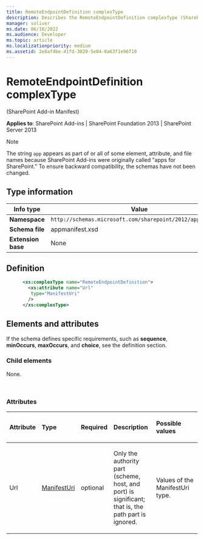 ```yaml
---
title: RemoteEndpointDefinition complexType
description: Describes the RemoteEndpointDefinition complexType (SharePoint Add-in Manifest). Applies to SharePoint Add-ins, SharePoint Foundation 2013, and SharePoint Server 2013.
manager: soliver
ms.date: 06/10/2022
ms.audience: Developer
ms.topic: article
ms.localizationpriority: medium
ms.assetid: 2e8af4be-41fd-3029-5e04-8a63f1e96f10
---
```


# RemoteEndpointDefinition complexType

(SharePoint Add-in Manifest)

**Applies to**: SharePoint Add-ins | SharePoint Foundation 2013 | SharePoint Server 2013

> [!NOTE]
> The string `app` appears as part of or all of some element, attribute, and file names because SharePoint Add-ins were originally called "apps for SharePoint." To ensure backward compatibility, the schemas have not been changed.

## Type information

|Info type|Value|
|---|---|
| **Namespace**  | `http://schemas.microsoft.com/sharepoint/2012/app/manifest` |
| **Schema file**  | appmanifest.xsd |
| **Extension base**  | None |

## Definition

```XML
      <xs:complexType name="RemoteEndpointDefinition">
        <xs:attribute name="Url"
         type="ManifestUri"
        />
      </xs:complexType>
```

## Elements and attributes

If the schema defines specific requirements, such as **sequence**, **minOccurs**, **maxOccurs**, and **choice**, see the definition section.

### Child elements

None.

<br/>

### Attributes

<table>
<colgroup>
<col width="15%" />
<col width="15%" />
<col width="15%" />
<col width="25%" />
<col width="30%" />
</colgroup>
<thead>
<tr class="header">
<th align="left"><p>Attribute</p></th>
<th align="left"><p>Type</p></th>
<th align="left"><p>Required</p></th>
<th align="left"><p>Description</p></th>
<th align="left"><p>Possible values</p></th>
</tr>
</thead>
<tbody>
<tr class="odd">
<td align="left"><p>Url</p></td>
<td align="left"><p><a href="manifesturi-simpletype-sharepoint-add-in-manifest.md">ManifestUri</a></p></td>
<td align="left"><p>optional</p></td>
<td align="left"><p>Only the authority part (scheme, host, and port) is significant; that is, the path part is ignored.</p></td>
<td align="left"><p>Values of the ManifestUri type.</p></td>
</tr>
</tbody>
</table>
